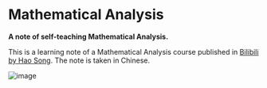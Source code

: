 # Mathematical Analysis
**A note of self-teaching Mathematical Analysis.**

This is a learning note of a Mathematical Analysis course published in [Bilibili by Hao Song](https://www.bilibili.com/video/BV1zQ4y1B7VP/?share_source=copy_web&vd_source=06483db9c3feced573d13854388dd621). The note is taken in Chinese.

![image](https://github.com/NathanHuXy/MathematicalAnalysis/assets/87379988/da483d34-d8de-49c5-840b-b8f9d04fd681)
